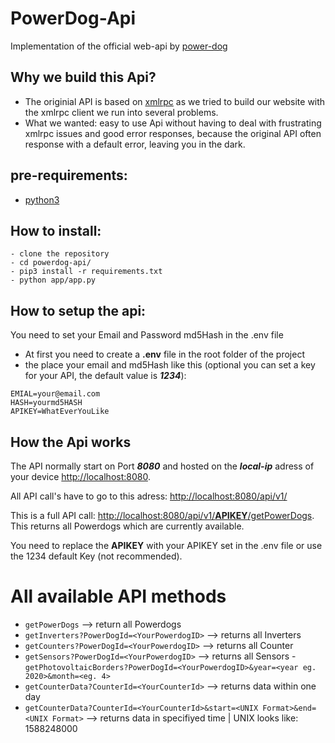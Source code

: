 # PowerDog-Api
Implementation of the official web-api by [power-dog](https://power-dog.eu) 

## Why we build this Api?
- The originial API is based on [xmlrpc](https://de.wikipedia.org/wiki/XML-RPC) as we tried to build our website with the xmlrpc client we run into several problems.
- What we wanted: easy to use Api without having to deal with frustrating xmlrpc issues and good error responses, because the original API often response with a default error, leaving you in the dark. 
## pre-requirements:
- [python3](https://www.python.org/)
## How to install:
    - clone the repository
    - cd powerdog-api/
    - pip3 install -r requirements.txt
    - python app/app.py

## How to setup the api:
You need to set your Email and Password md5Hash in the .env file
- At first you need to create a **.env** file in the root folder of the project
- the place your email and md5Hash like this (optional you can set a key for your API, the default value is ***1234***):

```
EMIAL=your@email.com
HASH=yourmd5HASH
APIKEY=WhatEverYouLike

```

## How the Api works

The API normally start on Port ***8080*** and hosted on the ***local-ip*** adress of your device [http://localhost:8080](localhost:8080).

All API call's have to go to this adress: [http://localhost:8080/api/v1/](http://localhost:8080/api/v1/)

This is a full API call: [http://localhost:8080/api/v1/**APIKEY**/getPowerDogs](http://localhost:8080/api/v1/1234/getPowerDogs). This returns all Powerdogs which are currently available. 

You need to replace the **APIKEY** with your APIKEY set in the .env file or use the 1234 default Key (not recommended). 

# All available API methods
- ``getPowerDogs`` --> return all Powerdogs
- ``getInverters?PowerDogId=<YourPowerdogID>`` --> returns all Inverters
- ``getCounters?PowerDogId=<YourPowerdogID>`` --> returns all Counter
- ``getSensors?PowerDogId=<YourPowerdogID>`` --> returns all Sensors
-``getPhotovoltaicBorders?PowerDogId=<YourPowerdogID>&year=<year eg. 2020>&month=<eg. 4>``
- ``getCounterData?CounterId=<YourCounterId>`` --> returns data within one day
- ``getCounterData?CounterId=<YourCounterId>&start=<UNIX Format>&end=<UNIX Format>`` --> returns data in specifiyed time | UNIX looks like: 1588248000
